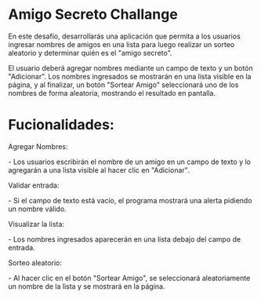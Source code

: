 <h1> Amigo Secreto Challange </h1>
  <p>En este desafío, desarrollarás una aplicación que permita a los usuarios ingresar
    nombres de amigos en una lista para luego realizar un sorteo aleatorio y determinar quién es el "amigo secreto".

El usuario deberá agregar nombres mediante un campo de texto y un botón
"Adicionar". Los nombres ingresados se mostrarán en una lista visible en la página, 
y al finalizar, un botón "Sortear Amigo" seleccionará uno de los nombres de forma aleatoria, mostrando el resultado en pantalla. </p>
 
<h1>Fucionalidades: </h1>  
<p>  Agregar Nombres: </p> 
-  Los usuarios escribirán el nombre de un amigo en un campo de texto y lo agregarán a una lista visible al hacer clic en "Adicionar".</p> 
<p> Validar entrada: </p>
-  Si el campo de texto está vacío, el programa mostrará una alerta pidiendo un nombre válido.</p>
<p>  Visualizar la lista: </p>  
-  Los nombres ingresados aparecerán en una lista debajo del campo de entrada.

<p>  Sorteo aleatorio: </p>  
-  Al hacer clic en el botón "Sortear Amigo", se seleccionará aleatoriamente un nombre de la lista y se mostrará en la página. </p>
 
 </p>
